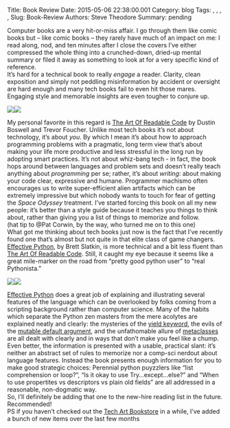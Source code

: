 Title: Book Review
Date: 2015-05-06 22:38:00.001
Category: blog
Tags: , , , , 
Slug: Book-Review
Authors: Steve Theodore
Summary: pending

Computer books are a very hit-or-miss affair. I go through them like comic books but – like comic books – they rarely have much of an impact on me: I read along, nod, and ten minutes after I close the covers I’ve either compressed the whole thing into a crunched-down, dried-up mental summary or filed it away as something to look at for a very specific kind of reference.   
It’s hard for a technical book to really _engage_ a reader. Clarity, clean exposition and simply not peddling misinformation by accident or oversight are hard enough and many tech books fail to even hit those mares. Engaging style and memorable insights are even tougher to conjure up.  


[![](http://ws-na.amazon-adsystem.com/widgets/q?_encoding=UTF8&ASIN=0596802293&Format=_SL250_&ID=AsinImage&MarketPlace=US&ServiceVersion=20070822&WS=1&tag=tecsurgui-20)](http://www.amazon.com/gp/product/0596802293/ref=as_li_tl?ie=UTF8&camp=1789&creative=390957&creativeASIN=0596802293&linkCode=as2&tag=tecsurgui-20&linkId=CVEGONEA7DGRZKKD)![](http://ir-na.amazon-adsystem.com/e/ir?t=tecsurgui-20&l=as2&o=1&a=0596802293)

My personal favorite in this regard is [The Art Of Readable Code](http://amzn.to/1FQKwV6) by Dustin Boswell and Trevor Foucher. Unlike most tech books it’s not about technology, it’s about _you_. By which I mean it’s about how to approach programming problems with a pragmatic, long term view that’s about making your life more productive and less stressful in the long run by adopting smart practices. It’s not about whiz-bang tech - in fact, the book hops around between languages and problem sets and doesn’t really teach anything about _programming_ per se; rather, it’s about _writing_: about making your code clear, expressive and humane. Programmer machismo often encourages us to write super-efficient alien artifacts which can be extremely impressive but which nobody wants to touch for fear of getting the _Space Odyssey_ treatment. I’ve started forcing this book on all my new people: it’s better than a style guide because it teaches you things to think about, rather than giving you a list of things to memorize and follow.  
(hat tip to @Pat Corwin, by the way, who turned me on to this one)  
What got me thinking about tech books just now is the fact that I’ve recently found one that’s almost but not quite in that elite class of game changers. [Effective Python](http://amzn.to/1AGMvW1), by Brett Slatkin, is more technical and a bit less fluent than [The Art Of Readable Code](http://amzn.to/1FQKwV6). Still, it caught my eye because it seems like a great mile-marker on the road from “pretty good python user” to “real Pythonista.”   


[![](http://ws-na.amazon-adsystem.com/widgets/q?_encoding=UTF8&ASIN=0134034287&Format=_SL250_&ID=AsinImage&MarketPlace=US&ServiceVersion=20070822&WS=1&tag=tecsurgui-20)](http://www.amazon.com/gp/product/0134034287/ref=as_li_tl?ie=UTF8&camp=1789&creative=390957&creativeASIN=0134034287&linkCode=as2&tag=tecsurgui-20&linkId=CVFALVJQ7SEU6UMO)![](http://ir-na.amazon-adsystem.com/e/ir?t=tecsurgui-20&l=as2&o=1&a=0134034287)

[Effective Python](http://amzn.to/1AGMvW1) does a great job of explaining and illustrating several features of the language which can be overlooked by folks coming from a scripting background rather than computer science. Many of the habits which separate the Python zen masters from the mere acolytes are explained neatly and clearly: the mysteries of the [yield keyword](http://stackoverflow.com/questions/231767/what-does-the-yield-keyword-do-in-python), the evils of the [mutable default argument](http://eli.thegreenplace.net/2009/01/16/python-insight-beware-of-mutable-default-values-for-arguments), and the unfathomable allure of [metaclasses](http://techartsurvival.blogspot.com/2014/02/rescuing-maya-gui-from-itself.html) are all dealt with clearly and in ways that don’t make you feel like a chump. Even better, the information is presented with a usable, practical slant: it’s neither an abstract set of rules to memorize nor a comp-sci nerdout about language features. Instead the book presents enough information for you to make good strategic choices: Perennial python puyzzlers like “list comprehension or loop?”, “Is it okay to use Try…except…else?” and “When to use propertites vs descriptors vs plain old fields” are all addressed in a reasonable, non-dogmatic way.  
So, I’ll definitely be adding that one to the new-hire reading list in the future. Recommended!  
PS if you haven’t checked out the [Tech Art Bookstore](http://techartsurvival.blogspot.com/p/bookstore.html) in a while, I’ve added a bunch of new items over the last few months

